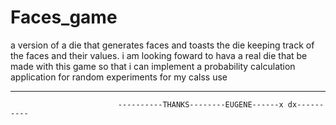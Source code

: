 Faces_game
==========

a version of a die that generates faces and toasts the die keeping 
track of the faces and their values. i am looking foward to hava a 
real die that be made with this game so that i can implement a 
probability calculation application for random experiments for my calss use 

------------------------------------------------------------------------------
                            ----------THANKS--------EUGENE------x dx----------
